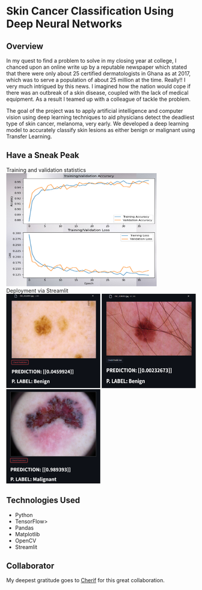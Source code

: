 # Skin Cancer Classification Using Deep Neural Networks

## Overview
In my quest to find a problem to solve in my closing year at college, I chanced upon an online write up by a reputable newspaper which stated that there were only about 25 certified dermatologists in Ghana as at 2017, which was to serve a population of about 25 million at the time. Really!! I very much intrigued by this news. I imagined how the nation would cope if there was an outbreak of a skin disease, coupled with the lack of medical equipment. As a result I teamed up with a colleague of tackle the problem.

The goal of the project was to apply artificial intelligence and computer vision using deep learning techniques to aid physicians detect the deadliest type of skin cancer, melanoma, very early. We developed a deep learning model to accurately classify skin lesions as either benign or malignant using Transfer Learning.

## Have a Sneak Peak
Training and validation statistics<br>
<img src="https://github.com/dreanyarko/skin_cancer_project/blob/master/images/train_val.jpg" width="400" height="300" />
<br>
Deployment via Streamlit<br>
<img src="https://github.com/dreanyarko/skin_cancer_project/blob/master/images/benign1.png" width="250" height="250" />
<img src="https://github.com/dreanyarko/skin_cancer_project/blob/master/images/benign2.png" width="250" height="250" />
<img src="https://github.com/dreanyarko/skin_cancer_project/blob/master/images/malignant1.png" width="250" height="250" />

## Technologies Used
<ul>
  <li>Python</li>
  <li>TensorFlow></li>
  <liNumPy></li>
  <li>Pandas</li>
  <li>Matplotlib</li>
  <li>OpenCV</li>
  <li>Streamlit</li>
</ul>

## Collaborator
My deepest gratitude goes to <a href="https://www.linkedin.com/in/ch%C3%A9rif-salif-haidara/" target="_blank">Cherif</a> for this great collaboration.
